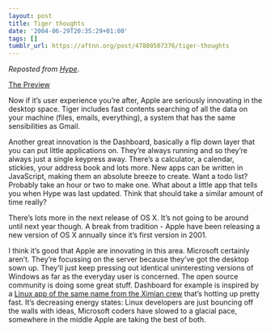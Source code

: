```yaml
---
layout: post
title: Tiger thoughts
date: '2004-06-29T20:35:29+01:00'
tags: []
tumblr_url: https://aftnn.org/post/47880507376/tiger-thoughts
---
```

<p><em>Reposted from <a href="http://hypothetical.co.uk/">Hype</a></em>.</p>
<p><a href="http://www.apple.com/macosx/tiger/">The Preview</a></p>

<p>Now if it&rsquo;s user experience you&rsquo;re after, Apple are seriously innovating in the desktop space. Tiger includes fast contents searching of all the data on your machine (files, emails, everything), a system that has the same sensibilities as Gmail.</p>

<p>Another great innovation is the Dashboard, basically a flip down layer that you can put little applications on. They&rsquo;re always running and so they&rsquo;re always just a single keypress away. There&rsquo;s a calculator, a calendar, stickies, your address book and lots more. New apps can be written in JavaScript, making them an absolute breeze to create. Want a todo list? Probably take an hour or two to make one. What about a little app that tells you when Hype was last updated. Think that should take a similar amount of time really?</p>

<p>There&rsquo;s lots more in the next release of OS X. It&rsquo;s not going to be around until next year though. A break from tradition - Apple have been releasing a new version of OS X annually since it&rsquo;s first version in 2001.</p>

<p>I think it&rsquo;s good that Apple are innovating in this area. Microsoft certainly aren&rsquo;t. They&rsquo;re focussing on the server because they&rsquo;ve got the desktop sown up. They&rsquo;ll just keep pressing out identical uninteresting versions of Windows as far as the everyday user is concerned. The open source community is doing some great stuff. Dashboard for example is inspired by a <a href="http://www.nat.org/dashboard/">Linux app of the same name from the Ximian crew</a> that&rsquo;s hotting up pretty fast. It&rsquo;s decreasing energy states: Linux developers are just bouncing off the walls with ideas, Microsoft coders have slowed to a glacial pace, somewhere in the middle Apple are taking the best of both.</p>
